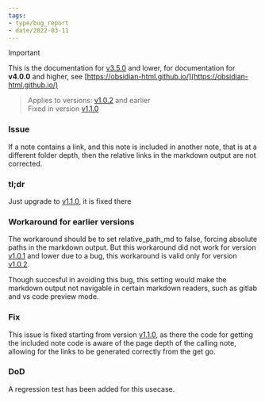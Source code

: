 ```yaml
---
tags:
- type/bug_report
- date/2022-03-11
---
```

   
>[!important]   
> This is the documentation for [v3.5.0](../Changelog/v3.5.0.md) and lower, for documentation for **v4.0.0** and higher, see [https://obsidian-html.github.io/](https://obsidian-html.github.io/)   
   
   
> Applies to versions: [v1.0.2](../Changelog/v1.0.2.md) and earlier   
> Fixed in version [v1.1.0](../Changelog/v1.1.0.md)   
   
### Issue   
If a note contains a link, and this note is included in another note, that is at a different folder depth, then the relative links in the markdown output are not corrected.   
   
### tl;dr   
Just upgrade to [v1.1.0](../Changelog/v1.1.0.md), it is fixed there   
   
### Workaround for earlier versions   
The workaround should be to set relative_path_md to false, forcing absolute paths in the markdown output. But this workaround did not work for version [v1.0.1](../Changelog/v1.0.1.md) and lower due to a bug, this workaround is valid only for version [v1.0.2](../Changelog/v1.0.2.md).   
   
Though succesful in avoiding this bug, this setting would make the markdown output not navigable in certain markdown readers, such as gitlab and vs code preview mode.   
   
### Fix   
This issue is fixed starting from version [v1.1.0](../Changelog/v1.1.0.md), as there the code for getting the included note code is aware of the page depth of the calling note, allowing for the links to be generated correctly from the get go.   
   
### DoD   
A regression test has been added for this usecase.